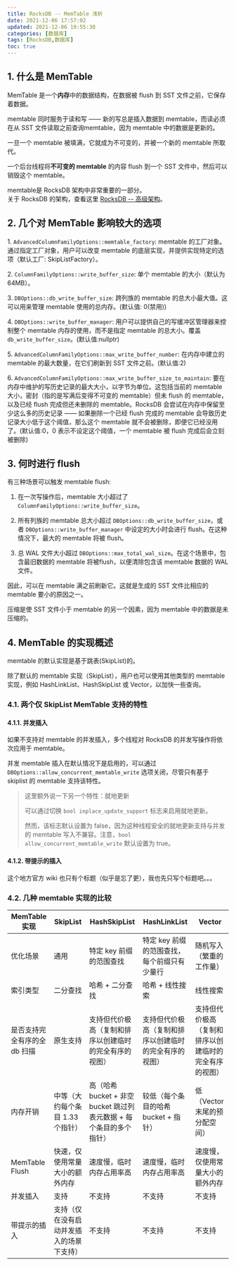 ```yaml
---
title: RocksDB -- MemTable 浅析
date: 2021-12-06 17:57:02
updated: 2021-12-06 19:55:30
categories: [数据库]
tags: [RocksDB,数据库]
toc: true
---
```




## 1. 什么是 MemTable



MemTable 是一个**内存**中的数据结构，在数据被 flush 到 SST 文件之前，它保存着数据。

memtable 同时服务于读和写 —— 新的写总是插入数据到 memtable，而读必须在从 SST 文件读取之前查询memtable，因为 memtable 中的数据是更新的。

一旦一个 memtable 被填满，它就成为不可变的，并被一个新的 memtable 所取代。

一个后台线程将**不可变的 memtable** 的内容 flush 到一个 SST 文件中，然后可以销毁这个 memtable。

<!--more-->

memtable是 RocksDB 架构中非常重要的一部分。  
关于 RocksDB 的架构，查看这里 [RocksDB -- 高级架构](https://gukaifeng.cn/posts/rocksdb-gao-ji-jia-gou/)。



## 2. 几个对 MemTable 影响较大的选项



1\. `AdvancedColumnFamilyOptions::memtable_factory`: memtable 的工厂对象。通过指定工厂对象，用户可以改变 memtable 的底层实现，并提供实现特定的选项（默认工厂: SkipListFactory）。

2\. `ColumnFamilyOptions::write_buffer_size`: 单个 memtable 的大小（默认为 64MB）。

3\. `DBOptions::db_write_buffer_size`: 跨列族的 memtable 的总大小最大值。这可以用来管理 memtable 使用的总内存。(默认值: 0(禁用))

4\. `DBOptions::write_buffer_manager`: 用户可以提供自己的写缓冲区管理器来控制整个 memtable 内存的使用，而不是指定 memtable 的总大小。覆盖 `db_write_buffer_size`。(默认值:nullptr)

5\. `AdvancedColumnFamilyOptions::max_write_buffer_number`: 在内存中建立的 memtable 的最大数量，在它们刷新到 SST 文件之前。(默认值:2)

6\. `AdvancedColumnFamilyOptions::max_write_buffer_size_to_maintain`: 要在内存中维护的写历史记录的最大大小，以字节为单位。这包括当前的 memtable 大小，密封（指的是写满后变得不可变的 memtable）但未 flush 的 memtable，以及已经 flush 完成但还未删除的 memtable。RocksDB 会尝试在内存中保留至少这么多的历史记录 —— 如果删除一个已经 flush 完成的 memtable 会导致历史记录大小低于这个阈值，那么这个 memtable 就不会被删除，即便它已经没用了。(默认值:0，0 表示不设定这个阈值，一个 memtable 被 flush 完成后会立刻被删除)





## 3. 何时进行 flush

有三种场景可以触发 memtable flush:



1. 在一次写操作后，memtable 大小超过了 `ColumnFamilyOptions::write_buffer_size`。

2. 所有列族的 memtable 总大小超过 `DBOptions::db_write_buffer_size`，或者 `DBOptions::write_buffer_manager` 中设定的大小时会进行 flush。在这种情况下，最大的 memtable 将被 flush。
3. 总 WAL 文件大小超过 `DBOptions::max_total_wal_size`。在这个场景中，包含最旧数据的 memtable 将被flush，以便清除包含该 memtable 数据的 WAL 文件。

因此，可以在 memtable 满之前刷新它。这就是生成的 SST 文件比相应的 memtable 要小的原因之一。

压缩是使 SST 文件小于 memtable 的另一个因素，因为 memtable 中的数据是未压缩的。



## 4. MemTable 的实现概述

memtable 的默认实现是基于跳表(SkipList)的。

除了默认的 memtable 实现（SkipList），用户也可以使用其他类型的 memtable 实现，例如 HashLinkList、HashSkipList 或 Vector，以加快一些查询。



### 4.1. 两个仅 SkipList MemTable 支持的特性



#### 4.1.1. 并发插入



如果不支持对 memtable 的并发插入，多个线程对 RocksDB 的并发写操作将依次应用于 memtable。

并发 memtable 插入在默认情况下是启用的，可以通过 `DBOptions::allow_concurrent_memtable_write` 选项关闭，尽管只有基于 skiplist 的 memtable 支持该特性。

> 这里额外说一下另一个特性：就地更新
>
> 可以通过切换 `bool inplace_update_support` 标志来启用就地更新。
>
> 然而，该标志默认设置为 false，因为这种线程安全的就地更新支持与并发的 memtable 写入不兼容。注意，`bool allow_concurrent_memtable_write` 默认设置为 true。



#### 4.1.2. 带提示的插入



这个地方官方 wiki 也只有个标题（似乎是忘了更），我也先只写个标题吧。。。





### 4.2. 几种 memtable 实现的比较

| MemTable 实现                | SkipList                                 | HashSkipList                                                 | HashLinkList                                           | Vector                                                 |
| ---------------------------- | ---------------------------------------- | ------------------------------------------------------------ | ------------------------------------------------------ | ------------------------------------------------------ |
| 优化场景                     | 通用                                     | 特定 key 前缀的范围查找                                      | 特定 key 前缀的范围查找，每个前缀只有少量行            | 随机写入（繁重的工作量）                               |
| 索引类型                     | 二分查找                                 | 哈希 + 二分查找                                              | 哈希 + 线性搜索                                        | 线性搜索                                               |
| 是否支持完全有序的全 db 扫描 | 原生支持                                 | 支持但代价极高（复制和排序以创建临时的完全有序的视图）       | 支持但代价极高（复制和排序以创建临时的完全有序的视图） | 支持但代价极高（复制和排序以创建临时的完全有序的视图） |
| 内存开销                     | 中等（大约每个条目 1.33 个指针）         | 高（哈希 bucket + 非空 bucket 跳过列表元数据 + 每个条目的多个指针） | 较低（每个条目的哈希 bucket + 指针）                   | 低（Vector 末尾的预分配空间）                          |
| MemTable Flush               | 快速，仅使用常量大小的额外内存           | 速度慢，临时内存占用率高                                     | 速度慢，临时内存占用率高                               | 速度慢，仅使用常量大小的额外内存                       |
| 并发插入                     | 支持                                     | 不支持                                                       | 不支持                                                 | 不支持                                                 |
| 带提示的插入                 | 支持（仅在没有启动并发插入的场景下支持） | 不支持                                                       | 不支持                                                 | 不支持                                                 |



